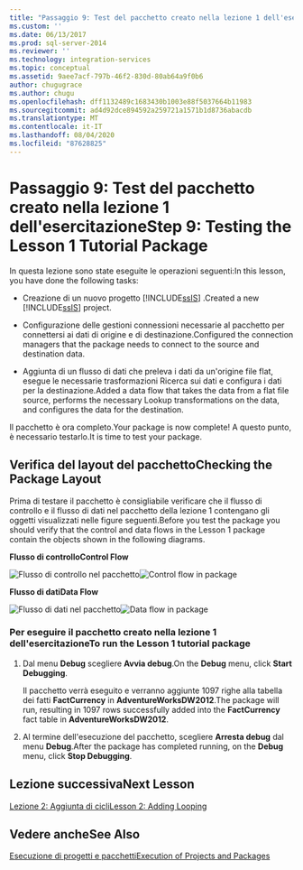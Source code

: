 ```yaml
---
title: "Passaggio 9: Test del pacchetto creato nella lezione 1 dell'esercitazione | Microsoft Docs"
ms.custom: ''
ms.date: 06/13/2017
ms.prod: sql-server-2014
ms.reviewer: ''
ms.technology: integration-services
ms.topic: conceptual
ms.assetid: 9aee7acf-797b-46f2-830d-80ab64a9f0b6
author: chugugrace
ms.author: chugu
ms.openlocfilehash: dff1132489c1683430b1003e88f5037664b11983
ms.sourcegitcommit: ad4d92dce894592a259721a1571b1d8736abacdb
ms.translationtype: MT
ms.contentlocale: it-IT
ms.lasthandoff: 08/04/2020
ms.locfileid: "87628825"
---
```

# <a name="step-9-testing-the-lesson-1-tutorial-package"></a><span data-ttu-id="42919-102">Passaggio 9: Test del pacchetto creato nella lezione 1 dell'esercitazione</span><span class="sxs-lookup"><span data-stu-id="42919-102">Step 9: Testing the Lesson 1 Tutorial Package</span></span>
  <span data-ttu-id="42919-103">In questa lezione sono state eseguite le operazioni seguenti:</span><span class="sxs-lookup"><span data-stu-id="42919-103">In this lesson, you have done the following tasks:</span></span>  
  
-   <span data-ttu-id="42919-104">Creazione di un nuovo progetto [!INCLUDE[ssIS](../includes/ssis-md.md)] .</span><span class="sxs-lookup"><span data-stu-id="42919-104">Created a new [!INCLUDE[ssIS](../includes/ssis-md.md)] project.</span></span>  
  
-   <span data-ttu-id="42919-105">Configurazione delle gestioni connessioni necessarie al pacchetto per connettersi ai dati di origine e di destinazione.</span><span class="sxs-lookup"><span data-stu-id="42919-105">Configured the connection managers that the package needs to connect to the source and destination data.</span></span>  
  
-   <span data-ttu-id="42919-106">Aggiunta di un flusso di dati che preleva i dati da un'origine file flat, esegue le necessarie trasformazioni Ricerca sui dati e configura i dati per la destinazione.</span><span class="sxs-lookup"><span data-stu-id="42919-106">Added a data flow that takes the data from a flat file source, performs the necessary Lookup transformations on the data, and configures the data for the destination.</span></span>  
  
 <span data-ttu-id="42919-107">Il pacchetto è ora completo.</span><span class="sxs-lookup"><span data-stu-id="42919-107">Your package is now complete!</span></span> <span data-ttu-id="42919-108">A questo punto, è necessario testarlo.</span><span class="sxs-lookup"><span data-stu-id="42919-108">It is time to test your package.</span></span>  
  
## <a name="checking-the-package-layout"></a><span data-ttu-id="42919-109">Verifica del layout del pacchetto</span><span class="sxs-lookup"><span data-stu-id="42919-109">Checking the Package Layout</span></span>  
 <span data-ttu-id="42919-110">Prima di testare il pacchetto è consigliabile verificare che il flusso di controllo e il flusso di dati nel pacchetto della lezione 1 contengano gli oggetti visualizzati nelle figure seguenti.</span><span class="sxs-lookup"><span data-stu-id="42919-110">Before you test the package you should verify that the control and data flows in the Lesson 1 package contain the objects shown in the following diagrams.</span></span>  
  
 <span data-ttu-id="42919-111">**Flusso di controllo**</span><span class="sxs-lookup"><span data-stu-id="42919-111">**Control Flow**</span></span>  
  
 <span data-ttu-id="42919-112">![Flusso di controllo nel pacchetto](../../2014/tutorials/media/task9lesson1control.gif "Flusso di controllo nel pacchetto")</span><span class="sxs-lookup"><span data-stu-id="42919-112">![Control flow in package](../../2014/tutorials/media/task9lesson1control.gif "Control flow in package")</span></span>  
  
 <span data-ttu-id="42919-113">**Flusso di dati**</span><span class="sxs-lookup"><span data-stu-id="42919-113">**Data Flow**</span></span>  
  
 <span data-ttu-id="42919-114">![Flusso di dati nel pacchetto](../../2014/tutorials/media/task9lesson1data.gif "Flusso di dati nel pacchetto")</span><span class="sxs-lookup"><span data-stu-id="42919-114">![Data flow in package](../../2014/tutorials/media/task9lesson1data.gif "Data flow in package")</span></span>  
  
### <a name="to-run-the-lesson-1-tutorial-package"></a><span data-ttu-id="42919-115">Per eseguire il pacchetto creato nella lezione 1 dell'esercitazione</span><span class="sxs-lookup"><span data-stu-id="42919-115">To run the Lesson 1 tutorial package</span></span>  
  
1.  <span data-ttu-id="42919-116">Dal menu **Debug** scegliere **Avvia debug**.</span><span class="sxs-lookup"><span data-stu-id="42919-116">On the **Debug** menu, click **Start Debugging**.</span></span>  
  
     <span data-ttu-id="42919-117">Il pacchetto verrà eseguito e verranno aggiunte 1097 righe alla tabella dei fatti **FactCurrency** in **AdventureWorksDW2012**.</span><span class="sxs-lookup"><span data-stu-id="42919-117">The package will run, resulting in 1097 rows successfully added into the **FactCurrency** fact table in **AdventureWorksDW2012**.</span></span>  
  
2.  <span data-ttu-id="42919-118">Al termine dell'esecuzione del pacchetto, scegliere **Arresta debug** dal menu **Debug**.</span><span class="sxs-lookup"><span data-stu-id="42919-118">After the package has completed running, on the **Debug** menu, click **Stop Debugging**.</span></span>  
  
## <a name="next-lesson"></a><span data-ttu-id="42919-119">Lezione successiva</span><span class="sxs-lookup"><span data-stu-id="42919-119">Next Lesson</span></span>  
 [<span data-ttu-id="42919-120">Lezione 2: Aggiunta di cicli</span><span class="sxs-lookup"><span data-stu-id="42919-120">Lesson 2: Adding Looping</span></span>](../integration-services/lesson-2-adding-looping-with-ssis.md)  
  
## <a name="see-also"></a><span data-ttu-id="42919-121">Vedere anche</span><span class="sxs-lookup"><span data-stu-id="42919-121">See Also</span></span>  
 [<span data-ttu-id="42919-122">Esecuzione di progetti e pacchetti</span><span class="sxs-lookup"><span data-stu-id="42919-122">Execution of Projects and Packages</span></span>](packages/run-integration-services-ssis-packages.md)  
  
  
